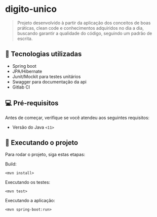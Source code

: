 # digito-unico

> Projeto desenvolvido à partir da aplicação dos conceitos de boas práticas, clean code
>e conhecimentos adquiridos no dia a dia, buscando garantir a qualidade do código, seguindo
>um padrão de escrita.

## 📝 Tecnologias utilizadas
* Spring boot
* JPA/Hibernate
* Junit/Mockit para testes unitários
* Swagger para documentação da api
* Gitlab CI



## 💻 Pré-requisitos

Antes de começar, verifique se você atendeu aos seguintes requisitos:
<!---Estes são apenas requisitos de exemplo. Adicionar, duplicar ou remover conforme necessário--->
* Versão do Java `<11>`

## 🚀 Executando o projeto

Para rodar o projeto, siga estas etapas:

Build:
```
<mvn install>
```

Executando os testes:
```
<mvn test>
```

Executando a aplicação:
```
<mvn spring-boot:run>
```

